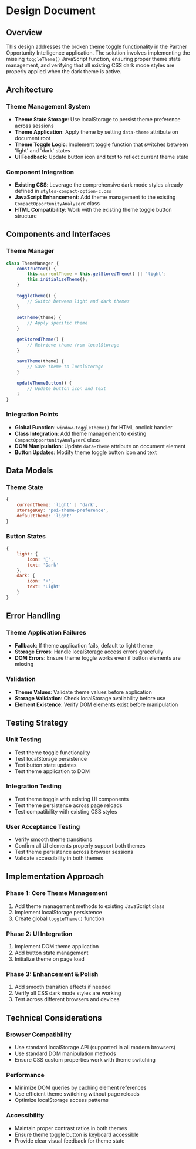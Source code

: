 # Design Document

## Overview

This design addresses the broken theme toggle functionality in the Partner Opportunity Intelligence application. The solution involves implementing the missing `toggleTheme()` JavaScript function, ensuring proper theme state management, and verifying that all existing CSS dark mode styles are properly applied when the dark theme is active.

## Architecture

### Theme Management System
- **Theme State Storage**: Use localStorage to persist theme preference across sessions
- **Theme Application**: Apply theme by setting `data-theme` attribute on document root
- **Theme Toggle Logic**: Implement toggle function that switches between 'light' and 'dark' states
- **UI Feedback**: Update button icon and text to reflect current theme state

### Component Integration
- **Existing CSS**: Leverage the comprehensive dark mode styles already defined in `styles-compact-option-c.css`
- **JavaScript Enhancement**: Add theme management to the existing `CompactOpportunityAnalyzerC` class
- **HTML Compatibility**: Work with the existing theme toggle button structure

## Components and Interfaces

### Theme Manager
```javascript
class ThemeManager {
    constructor() {
        this.currentTheme = this.getStoredTheme() || 'light';
        this.initializeTheme();
    }
    
    toggleTheme() {
        // Switch between light and dark themes
    }
    
    setTheme(theme) {
        // Apply specific theme
    }
    
    getStoredTheme() {
        // Retrieve theme from localStorage
    }
    
    saveTheme(theme) {
        // Save theme to localStorage
    }
    
    updateThemeButton() {
        // Update button icon and text
    }
}
```

### Integration Points
- **Global Function**: `window.toggleTheme()` for HTML onclick handler
- **Class Integration**: Add theme management to existing `CompactOpportunityAnalyzerC` class
- **DOM Manipulation**: Update `data-theme` attribute on document element
- **Button Updates**: Modify theme toggle button icon and text

## Data Models

### Theme State
```javascript
{
    currentTheme: 'light' | 'dark',
    storageKey: 'poi-theme-preference',
    defaultTheme: 'light'
}
```

### Button States
```javascript
{
    light: {
        icon: '🌙',
        text: 'Dark'
    },
    dark: {
        icon: '☀️', 
        text: 'Light'
    }
}
```

## Error Handling

### Theme Application Failures
- **Fallback**: If theme application fails, default to light theme
- **Storage Errors**: Handle localStorage access errors gracefully
- **DOM Errors**: Ensure theme toggle works even if button elements are missing

### Validation
- **Theme Values**: Validate theme values before application
- **Storage Validation**: Check localStorage availability before use
- **Element Existence**: Verify DOM elements exist before manipulation

## Testing Strategy

### Unit Testing
- Test theme toggle functionality
- Test localStorage persistence
- Test button state updates
- Test theme application to DOM

### Integration Testing
- Test theme toggle with existing UI components
- Test theme persistence across page reloads
- Test compatibility with existing CSS styles

### User Acceptance Testing
- Verify smooth theme transitions
- Confirm all UI elements properly support both themes
- Test theme persistence across browser sessions
- Validate accessibility in both themes

## Implementation Approach

### Phase 1: Core Theme Management
1. Add theme management methods to existing JavaScript class
2. Implement localStorage persistence
3. Create global `toggleTheme()` function

### Phase 2: UI Integration
1. Implement DOM theme application
2. Add button state management
3. Initialize theme on page load

### Phase 3: Enhancement & Polish
1. Add smooth transition effects if needed
2. Verify all CSS dark mode styles are working
3. Test across different browsers and devices

## Technical Considerations

### Browser Compatibility
- Use standard localStorage API (supported in all modern browsers)
- Use standard DOM manipulation methods
- Ensure CSS custom properties work with theme switching

### Performance
- Minimize DOM queries by caching element references
- Use efficient theme switching without page reloads
- Optimize localStorage access patterns

### Accessibility
- Maintain proper contrast ratios in both themes
- Ensure theme toggle button is keyboard accessible
- Provide clear visual feedback for theme state